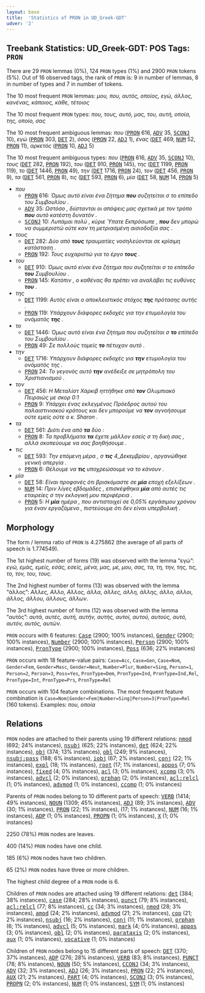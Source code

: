 ```yaml
---
layout: base
title:  'Statistics of PRON in UD_Greek-GDT'
udver: '2'
---
```


## Treebank Statistics: UD_Greek-GDT: POS Tags: `PRON`

There are 29 `PRON` lemmas (0%), 124 `PRON` types (1%) and 2900 `PRON` tokens (5%).
Out of 16 observed tags, the rank of `PRON` is: 9 in number of lemmas, 8 in number of types and 7 in number of tokens.

The 10 most frequent `PRON` lemmas: <em>μου, που, αυτός, οποίος, εγώ, άλλος, κανένας, κάποιος, κάθε, τέτοιος</em>

The 10 most frequent `PRON` types:  <em>που, τους, αυτό, μας, του, αυτή, οποία, της, οποίο, σας</em>

The 10 most frequent ambiguous lemmas: <em>που</em> (<tt><a href="el_gdt-pos-PRON.html">PRON</a></tt> 616, <tt><a href="el_gdt-pos-ADV.html">ADV</a></tt> 35, <tt><a href="el_gdt-pos-SCONJ.html">SCONJ</a></tt> 10), <em>εγώ</em> (<tt><a href="el_gdt-pos-PRON.html">PRON</a></tt> 303, <tt><a href="el_gdt-pos-DET.html">DET</a></tt> 2), <em>όσος</em> (<tt><a href="el_gdt-pos-PRON.html">PRON</a></tt> 22, <tt><a href="el_gdt-pos-ADJ.html">ADJ</a></tt> 1), <em>ένας</em> (<tt><a href="el_gdt-pos-DET.html">DET</a></tt> 469, <tt><a href="el_gdt-pos-NUM.html">NUM</a></tt> 52, <tt><a href="el_gdt-pos-PRON.html">PRON</a></tt> 11), <em>αρκετός</em> (<tt><a href="el_gdt-pos-PRON.html">PRON</a></tt> 10, <tt><a href="el_gdt-pos-ADJ.html">ADJ</a></tt> 5)

The 10 most frequent ambiguous types:  <em>που</em> (<tt><a href="el_gdt-pos-PRON.html">PRON</a></tt> 616, <tt><a href="el_gdt-pos-ADV.html">ADV</a></tt> 35, <tt><a href="el_gdt-pos-SCONJ.html">SCONJ</a></tt> 10), <em>τους</em> (<tt><a href="el_gdt-pos-DET.html">DET</a></tt> 282, <tt><a href="el_gdt-pos-PRON.html">PRON</a></tt> 192), <em>του</em> (<tt><a href="el_gdt-pos-DET.html">DET</a></tt> 910, <tt><a href="el_gdt-pos-PRON.html">PRON</a></tt> 145), <em>της</em> (<tt><a href="el_gdt-pos-DET.html">DET</a></tt> 1199, <tt><a href="el_gdt-pos-PRON.html">PRON</a></tt> 119), <em>το</em> (<tt><a href="el_gdt-pos-DET.html">DET</a></tt> 1446, <tt><a href="el_gdt-pos-PRON.html">PRON</a></tt> 49), <em>την</em> (<tt><a href="el_gdt-pos-DET.html">DET</a></tt> 1716, <tt><a href="el_gdt-pos-PRON.html">PRON</a></tt> 24), <em>τον</em> (<tt><a href="el_gdt-pos-DET.html">DET</a></tt> 456, <tt><a href="el_gdt-pos-PRON.html">PRON</a></tt> 9), <em>τα</em> (<tt><a href="el_gdt-pos-DET.html">DET</a></tt> 561, <tt><a href="el_gdt-pos-PRON.html">PRON</a></tt> 8), <em>τις</em> (<tt><a href="el_gdt-pos-DET.html">DET</a></tt> 593, <tt><a href="el_gdt-pos-PRON.html">PRON</a></tt> 6), <em>μία</em> (<tt><a href="el_gdt-pos-DET.html">DET</a></tt> 58, <tt><a href="el_gdt-pos-NUM.html">NUM</a></tt> 14, <tt><a href="el_gdt-pos-PRON.html">PRON</a></tt> 5)


* <em>που</em>
  * <tt><a href="el_gdt-pos-PRON.html">PRON</a></tt> 616: <em>Όμως αυτό είναι ένα ζήτημα <b>που</b> συζητείται σ το επίπεδο του Συμβουλίου .</em>
  * <tt><a href="el_gdt-pos-ADV.html">ADV</a></tt> 35: <em>Ωστόσο , διίστανται οι απόψεις μας σχετικά με τον τρόπο <b>που</b> αυτό κατέστη δυνατόν .</em>
  * <tt><a href="el_gdt-pos-SCONJ.html">SCONJ</a></tt> 10: <em>Λυπάμαι πολύ , κύριε Ύπατε Εκπρόσωπε , <b>που</b> δεν μπορώ να συμμεριστώ ούτε καν τη μετριασμένη αισιοδοξία σας .</em>
* <em>τους</em>
  * <tt><a href="el_gdt-pos-DET.html">DET</a></tt> 282: <em>Δύο από <b>τους</b> τραυματίες νοσηλεύονται σε κρίσιμη κατάσταση .</em>
  * <tt><a href="el_gdt-pos-PRON.html">PRON</a></tt> 192: <em>Τους ευχαριστώ για το έργο <b>τους</b> .</em>
* <em>του</em>
  * <tt><a href="el_gdt-pos-DET.html">DET</a></tt> 910: <em>Όμως αυτό είναι ένα ζήτημα που συζητείται σ το επίπεδο <b>του</b> Συμβουλίου .</em>
  * <tt><a href="el_gdt-pos-PRON.html">PRON</a></tt> 145: <em>Κατόπιν , ο καθένας θα πρέπει να αναλάβει τις ευθύνες <b>του</b> .</em>
* <em>της</em>
  * <tt><a href="el_gdt-pos-DET.html">DET</a></tt> 1199: <em>Αυτός είναι ο αποκλειστικός στόχος <b>της</b> πρότασης αυτής .</em>
  * <tt><a href="el_gdt-pos-PRON.html">PRON</a></tt> 119: <em>Υπάρχουν διάφορες εκδοχές για την ετυμολογία του ονόματός <b>της</b> .</em>
* <em>το</em>
  * <tt><a href="el_gdt-pos-DET.html">DET</a></tt> 1446: <em>Όμως αυτό είναι ένα ζήτημα που συζητείται σ <b>το</b> επίπεδο του Συμβουλίου .</em>
  * <tt><a href="el_gdt-pos-PRON.html">PRON</a></tt> 49: <em>Σε πολλούς τομείς <b>το</b> πέτυχαν αυτό .</em>
* <em>την</em>
  * <tt><a href="el_gdt-pos-DET.html">DET</a></tt> 1716: <em>Υπάρχουν διάφορες εκδοχές για <b>την</b> ετυμολογία του ονόματός της .</em>
  * <tt><a href="el_gdt-pos-PRON.html">PRON</a></tt> 24: <em>Το γεγονός αυτό <b>την</b> ανέδειξε σε μητρόπολη του Χριστιανισμού .</em>
* <em>τον</em>
  * <tt><a href="el_gdt-pos-DET.html">DET</a></tt> 456: <em>Η Μεταλίστ Χάρκιβ ηττήθηκε από <b>τον</b> Ολυμπιακό Πειραιώς με σκορ 0:1</em>
  * <tt><a href="el_gdt-pos-PRON.html">PRON</a></tt> 9: <em>Υπάρχει ένας εκλεγμένος Πρόεδρος αυτού του παλαιστινιακού κράτους και δεν μπορούμε να <b>τον</b> αγνοήσουμε ούτε εμείς ούτε ο κ. Sharon .</em>
* <em>τα</em>
  * <tt><a href="el_gdt-pos-DET.html">DET</a></tt> 561: <em>Διότι ένα από <b>τα</b> δύο :</em>
  * <tt><a href="el_gdt-pos-PRON.html">PRON</a></tt> 8: <em>Τα προβλήματα <b>τα</b> έχετε μάλλον εσείς σ τη δική σας , αλλά σκοπεύουμε να σας βοηθήσουμε .</em>
* <em>τις</em>
  * <tt><a href="el_gdt-pos-DET.html">DET</a></tt> 593: <em>Την επόμενη μέρα , σ <b>τις</b> 4_Δεκεμβρίου , οργανώθηκε γενική απεργία .</em>
  * <tt><a href="el_gdt-pos-PRON.html">PRON</a></tt> 6: <em>Θέλουμε να <b>τις</b> υποχρεώσουμε να το κάνουν .</em>
* <em>μία</em>
  * <tt><a href="el_gdt-pos-DET.html">DET</a></tt> 58: <em>Είναι προφανές ότι βρισκόμαστε σε <b>μία</b> εποχή εξελίξεων .</em>
  * <tt><a href="el_gdt-pos-NUM.html">NUM</a></tt> 14: <em>Πριν λίγες εβδομάδες , επισκέφθηκα <b>μία</b> από αυτές τις εταιρείες σ την εκλογική μου περιφέρεια .</em>
  * <tt><a href="el_gdt-pos-PRON.html">PRON</a></tt> 5: <em>Η <b>μία</b> ημέρα , που αντιστοιχεί σε 0,05% εργάσιμου χρόνου για έναν εργαζόμενο , πιστεύουμε ότι δεν είναι υπερβολική .</em>

## Morphology

The form / lemma ratio of `PRON` is 4.275862 (the average of all parts of speech is 1.774549).

The 1st highest number of forms (19) was observed with the lemma “εγώ”: <em>εγώ, εμάς, εμείς, εσάς, εσείς, μένα, μας, με, μου, σας, τα, τη, την, της, τις, το, τον, του, τους</em>.

The 2nd highest number of forms (13) was observed with the lemma “άλλος”: <em>Αλλες, Αλλο, Αλλος, άλλα, άλλες, άλλη, άλλης, άλλο, άλλοι, άλλος, άλλου, άλλους, άλλων</em>.

The 3rd highest number of forms (12) was observed with the lemma “αυτός”: <em>αυτά, αυτές, αυτή, αυτήν, αυτής, αυτοί, αυτού, αυτούς, αυτό, αυτόν, αυτός, αυτών</em>.

`PRON` occurs with 6 features: <tt><a href="el_gdt-feat-Case.html">Case</a></tt> (2900; 100% instances), <tt><a href="el_gdt-feat-Gender.html">Gender</a></tt> (2900; 100% instances), <tt><a href="el_gdt-feat-Number.html">Number</a></tt> (2900; 100% instances), <tt><a href="el_gdt-feat-Person.html">Person</a></tt> (2900; 100% instances), <tt><a href="el_gdt-feat-PronType.html">PronType</a></tt> (2900; 100% instances), <tt><a href="el_gdt-feat-Poss.html">Poss</a></tt> (636; 22% instances)

`PRON` occurs with 18 feature-value pairs: `Case=Acc`, `Case=Gen`, `Case=Nom`, `Gender=Fem`, `Gender=Masc`, `Gender=Neut`, `Number=Plur`, `Number=Sing`, `Person=1`, `Person=2`, `Person=3`, `Poss=Yes`, `PronType=Dem`, `PronType=Ind`, `PronType=Ind,Rel`, `PronType=Int`, `PronType=Prs`, `PronType=Rel`

`PRON` occurs with 104 feature combinations.
The most frequent feature combination is `Case=Nom|Gender=Fem|Number=Sing|Person=3|PronType=Rel` (160 tokens).
Examples: <em>που, οποία</em>


## Relations

`PRON` nodes are attached to their parents using 19 different relations: <tt><a href="el_gdt-dep-nmod.html">nmod</a></tt> (692; 24% instances), <tt><a href="el_gdt-dep-nsubj.html">nsubj</a></tt> (625; 22% instances), <tt><a href="el_gdt-dep-det.html">det</a></tt> (624; 22% instances), <tt><a href="el_gdt-dep-obj.html">obj</a></tt> (374; 13% instances), <tt><a href="el_gdt-dep-obl.html">obl</a></tt> (249; 9% instances), <tt><a href="el_gdt-dep-nsubj-pass.html">nsubj:pass</a></tt> (188; 6% instances), <tt><a href="el_gdt-dep-iobj.html">iobj</a></tt> (67; 2% instances), <tt><a href="el_gdt-dep-conj.html">conj</a></tt> (22; 1% instances), <tt><a href="el_gdt-dep-expl.html">expl</a></tt> (18; 1% instances), <tt><a href="el_gdt-dep-root.html">root</a></tt> (17; 1% instances), <tt><a href="el_gdt-dep-appos.html">appos</a></tt> (7; 0% instances), <tt><a href="el_gdt-dep-fixed.html">fixed</a></tt> (4; 0% instances), <tt><a href="el_gdt-dep-acl.html">acl</a></tt> (3; 0% instances), <tt><a href="el_gdt-dep-xcomp.html">xcomp</a></tt> (3; 0% instances), <tt><a href="el_gdt-dep-advcl.html">advcl</a></tt> (2; 0% instances), <tt><a href="el_gdt-dep-orphan.html">orphan</a></tt> (2; 0% instances), <tt><a href="el_gdt-dep-acl-relcl.html">acl:relcl</a></tt> (1; 0% instances), <tt><a href="el_gdt-dep-advmod.html">advmod</a></tt> (1; 0% instances), <tt><a href="el_gdt-dep-ccomp.html">ccomp</a></tt> (1; 0% instances)

Parents of `PRON` nodes belong to 10 different parts of speech: <tt><a href="el_gdt-pos-VERB.html">VERB</a></tt> (1414; 49% instances), <tt><a href="el_gdt-pos-NOUN.html">NOUN</a></tt> (1309; 45% instances), <tt><a href="el_gdt-pos-ADJ.html">ADJ</a></tt> (89; 3% instances), <tt><a href="el_gdt-pos-ADV.html">ADV</a></tt> (30; 1% instances), <tt><a href="el_gdt-pos-PRON.html">PRON</a></tt> (22; 1% instances),  (17; 1% instances), <tt><a href="el_gdt-pos-NUM.html">NUM</a></tt> (16; 1% instances), <tt><a href="el_gdt-pos-ADP.html">ADP</a></tt> (1; 0% instances), <tt><a href="el_gdt-pos-PROPN.html">PROPN</a></tt> (1; 0% instances), <tt><a href="el_gdt-pos-X.html">X</a></tt> (1; 0% instances)

2250 (78%) `PRON` nodes are leaves.

400 (14%) `PRON` nodes have one child.

185 (6%) `PRON` nodes have two children.

65 (2%) `PRON` nodes have three or more children.

The highest child degree of a `PRON` node is 6.

Children of `PRON` nodes are attached using 19 different relations: <tt><a href="el_gdt-dep-det.html">det</a></tt> (384; 38% instances), <tt><a href="el_gdt-dep-case.html">case</a></tt> (284; 28% instances), <tt><a href="el_gdt-dep-punct.html">punct</a></tt> (79; 8% instances), <tt><a href="el_gdt-dep-acl-relcl.html">acl:relcl</a></tt> (77; 8% instances), <tt><a href="el_gdt-dep-cc.html">cc</a></tt> (34; 3% instances), <tt><a href="el_gdt-dep-nmod.html">nmod</a></tt> (28; 3% instances), <tt><a href="el_gdt-dep-amod.html">amod</a></tt> (24; 2% instances), <tt><a href="el_gdt-dep-advmod.html">advmod</a></tt> (21; 2% instances), <tt><a href="el_gdt-dep-cop.html">cop</a></tt> (21; 2% instances), <tt><a href="el_gdt-dep-nsubj.html">nsubj</a></tt> (16; 2% instances), <tt><a href="el_gdt-dep-conj.html">conj</a></tt> (11; 1% instances), <tt><a href="el_gdt-dep-orphan.html">orphan</a></tt> (6; 1% instances), <tt><a href="el_gdt-dep-advcl.html">advcl</a></tt> (5; 0% instances), <tt><a href="el_gdt-dep-mark.html">mark</a></tt> (4; 0% instances), <tt><a href="el_gdt-dep-appos.html">appos</a></tt> (3; 0% instances), <tt><a href="el_gdt-dep-obl.html">obl</a></tt> (2; 0% instances), <tt><a href="el_gdt-dep-parataxis.html">parataxis</a></tt> (2; 0% instances), <tt><a href="el_gdt-dep-aux.html">aux</a></tt> (1; 0% instances), <tt><a href="el_gdt-dep-vocative.html">vocative</a></tt> (1; 0% instances)

Children of `PRON` nodes belong to 15 different parts of speech: <tt><a href="el_gdt-pos-DET.html">DET</a></tt> (370; 37% instances), <tt><a href="el_gdt-pos-ADP.html">ADP</a></tt> (276; 28% instances), <tt><a href="el_gdt-pos-VERB.html">VERB</a></tt> (83; 8% instances), <tt><a href="el_gdt-pos-PUNCT.html">PUNCT</a></tt> (78; 8% instances), <tt><a href="el_gdt-pos-NOUN.html">NOUN</a></tt> (50; 5% instances), <tt><a href="el_gdt-pos-CCONJ.html">CCONJ</a></tt> (34; 3% instances), <tt><a href="el_gdt-pos-ADV.html">ADV</a></tt> (32; 3% instances), <tt><a href="el_gdt-pos-ADJ.html">ADJ</a></tt> (26; 3% instances), <tt><a href="el_gdt-pos-PRON.html">PRON</a></tt> (22; 2% instances), <tt><a href="el_gdt-pos-AUX.html">AUX</a></tt> (21; 2% instances), <tt><a href="el_gdt-pos-PART.html">PART</a></tt> (4; 0% instances), <tt><a href="el_gdt-pos-SCONJ.html">SCONJ</a></tt> (3; 0% instances), <tt><a href="el_gdt-pos-PROPN.html">PROPN</a></tt> (2; 0% instances), <tt><a href="el_gdt-pos-NUM.html">NUM</a></tt> (1; 0% instances), <tt><a href="el_gdt-pos-SYM.html">SYM</a></tt> (1; 0% instances)


